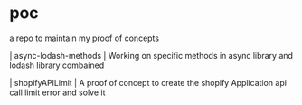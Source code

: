 # poc
a repo to maintain my proof of concepts

| async-lodash-methods
| Working on specific methods in async library and lodash library combained 

| shopifyAPILimit
| A proof of concept to create the shopify Application api call limit error and solve it
